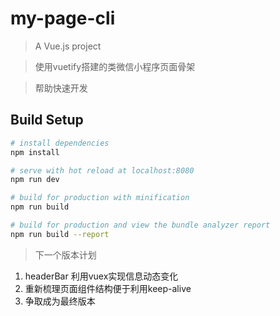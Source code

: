 # my-page-cli

> A Vue.js project

> 使用vuetify搭建的类微信小程序页面骨架

> 帮助快速开发

## Build Setup

``` bash
# install dependencies
npm install

# serve with hot reload at localhost:8080
npm run dev

# build for production with minification
npm run build

# build for production and view the bundle analyzer report
npm run build --report
```
> 下一个版本计划
 1. headerBar 利用vuex实现信息动态变化
 2. 重新梳理页面组件结构便于利用keep-alive
 3. 争取成为最终版本
 